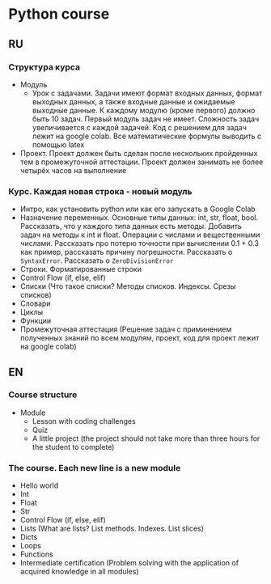 # Python course

## RU

### Структура курса
* Модуль
    * Урок с задачами. Задачи имеют формат входных данных, формат выходных данных, а также входные данные и ожидаемые выходные данные. К каждому модулю (кроме первого) должно быть 10 задач. Первый модуль задач не имеет. Сложность задач увеличивается с каждой задачей. Код c решением для задач лежит на google colab. Все математические формулы выводить с помощью latex
* Проект. Проект должен быть сделан после нескольких пройденных тем в промежуточной аттестации. Проект должен занимать не более четырёх часов на выполнение

### Курс. Каждая новая строка - новый модуль
* Интро, как установить python или как его запускать в Google Colab
* Назначение переменных. Основные типы данных: int, str, float, bool. Рассказать, что у каждого типа данных есть методы. Добавить задач на методы к int и float. Операции с числами и вещественными числами. Рассказать про потерю точности при вычислении 0.1 + 0.3 как пример, рассказать причину погрешности. Рассказать о `SyntaxError`. Рассказать о `ZeroDivisionError`
* Строки. Форматированные строки
* Control Flow (if, else, elif)
* Списки (Что такое списки? Методы списков. Индексы. Срезы списков)
* Словари
* Циклы
* Функции
* Промежуточная аттестация (Решение задач с приминением полученных знаний по всем модулям, проект, код для проект лежит на google colab)


## EN

### Course structure
* Module
    * Lesson with coding challenges
    * Quiz
    * A little project (the project should not take more than three hours for the student to complete)

### The course. Each new line is a new module
* Hello world
* Int
* Float
* Str
* Control Flow (if, else, elif)
* Lists (What are lists? List methods. Indexes. List slices)
* Dicts
* Loops
* Functions
* Intermediate certification (Problem solving with the application of acquired knowledge in all modules)
